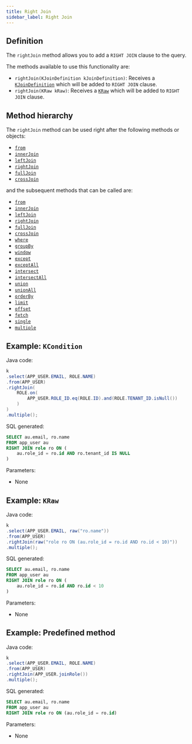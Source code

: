 ```yaml
---
title: Right Join
sidebar_label: Right Join
---
```


## Definition

The `rightJoin` method allows you to add a `RIGHT JOIN` clause to the query.

The methods available to use this functionality are:

- `rightJoin(KJoinDefinition kJoinDefinition)`: Receives a [`KJoinDefinition`](/docs/select-statement/join/introduction#kjoindefinition) which will be added to `RIGHT JOIN` clause.
- `rightJoin(KRaw kRaw)`: Receives a [`KRaw`](/docs/select-statement/select/introduction#7-kraw) which will be added to `RIGHT JOIN` clause.

## Method hierarchy

The `rightJoin` method can be used right after the following methods or objects:

- [`from`](/docs/select-statement/from/)
- [`innerJoin`](/docs/select-statement/join/inner-join)
- [`leftJoin`](/docs/select-statement/join/left-join)
- [`rightJoin`](/docs/select-statement/join/right-join)
- [`fullJoin`](/docs/select-statement/join/full-join)
- [`crossJoin`](/docs/select-statement/join/cross-join)

and the subsequent methods that can be called are:

- [`from`](/docs/select-statement/from/)
- [`innerJoin`](/docs/select-statement/join/inner-join)
- [`leftJoin`](/docs/select-statement/join/left-join)
- [`rightJoin`](/docs/select-statement/join/right-join)
- [`fullJoin`](/docs/select-statement/join/full-join)
- [`crossJoin`](/docs/select-statement/join/cross-join)
- [`where`](/docs/select-statement/where/)
- [`groupBy`](/docs/select-statement/select/)
- [`window`](/docs/select-statement/select/)
- [`except`](/docs/select-statement/select/)
- [`exceptAll`](/docs/select-statement/select/)
- [`intersect`](/docs/select-statement/select/)
- [`intersectAll`](/docs/select-statement/select/)
- [`union`](/docs/select-statement/select/)
- [`unionAll`](/docs/select-statement/select/)
- [`orderBy`](/docs/select-statement/select/)
- [`limit`](/docs/select-statement/select/)
- [`offset`](/docs/select-statement/select/)
- [`fetch`](/docs/select-statement/select/)
- [`single`](/docs/select-statement/select/)
- [`multiple`](/docs/select-statement/select/)

## Example: `KCondition`

Java code:

```java
k
.select(APP_USER.EMAIL, ROLE.NAME)
.from(APP_USER)
.rightJoin(
    ROLE.on(
        APP_USER.ROLE_ID.eq(ROLE.ID).and(ROLE.TENANT_ID.isNull())
    )
)
.multiple();
```

SQL generated:

```sql showLineNumbers
SELECT au.email, ro.name
FROM app_user au
RIGHT JOIN role ro ON (
    au.role_id = ro.id AND ro.tenant_id IS NULL
)
```

Parameters:

- None

## Example: `KRaw`

Java code:

```java
k
.select(APP_USER.EMAIL, raw("ro.name"))
.from(APP_USER)
.rightJoin(raw("role ro ON (au.role_id = ro.id AND ro.id < 10)"))
.multiple();
```

SQL generated:

```sql showLineNumbers
SELECT au.email, ro.name
FROM app_user au
RIGHT JOIN role ro ON (
    au.role_id = ro.id AND ro.id < 10
)
```

Parameters:

- None

## Example: Predefined method

Java code:

```java
k
.select(APP_USER.EMAIL, ROLE.NAME)
.from(APP_USER)
.rightJoin(APP_USER.joinRole())
.multiple();
```

SQL generated:

```sql showLineNumbers
SELECT au.email, ro.name
FROM app_user au
RIGHT JOIN role ro ON (au.role_id = ro.id)
```

Parameters:

- None